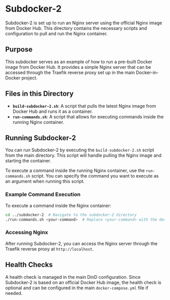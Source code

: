 # Subdocker-2

Subdocker-2 is set up to run an Nginx server using the official Nginx image from Docker Hub. This directory contains the necessary scripts and configuration to pull and run the Nginx container.

## Purpose

This subdocker serves as an example of how to run a pre-built Docker image from Docker Hub. It provides a simple Nginx server that can be accessed through the Traefik reverse proxy set up in the main Docker-in-Docker project.

## Files in this Directory

- **`build-subdocker-2.sh`**: A script that pulls the latest Nginx image from Docker Hub and runs it as a container.
- **`run-commands.sh`**: A script that allows for executing commands inside the running Nginx container.

## Running Subdocker-2

You can run Subdocker-2 by executing the `build-subdocker-2.sh` script from the main directory. This script will handle pulling the Nginx image and starting the container.

To execute a command inside the running Nginx container, use the `run-commands.sh` script. You can specify the command you want to execute as an argument when running this script.

### Example Command Execution

To execute a command inside the Nginx container:

```bash
cd ../subdocker-2  # Navigate to the subdocker-2 directory
./run-commands.sh <your-command>  # Replace <your-command> with the desired command
```

### Accessing Nginx

After running Subdocker-2, you can access the Nginx server through the Traefik reverse proxy at `http://localhost`.

## Health Checks

A health check is managed in the main DinD configuration. Since Subdocker-2 is based on an official Docker Hub image, the health check is optional and can be configured in the main `docker-compose.yml` file if needed.
